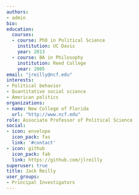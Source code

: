 ```yaml
---
authors:
- admin
bio:
education:
  courses:
  - course: PhD in Political Science
    institution: UC Davis
    year: 2013
  - course: BA in Philosophy
    institution: Reed College
    year: 2005
email: "jreilly@ncf.edu"
interests:
- Political behavior
- Quantitative social science
- American politics
organizations:
- name: New College of Florida
  url: "http://www.ncf.edu"
role: Associate Professor of Political Science
social:
- icon: envelope
  icon_pack: fas
  link: '#contact'
- icon: github
  icon_pack: fab
  link: https://github.com/jlreilly
superuser: true
title: Jack Reilly
user_groups:
- Principal Investigators
---
```


